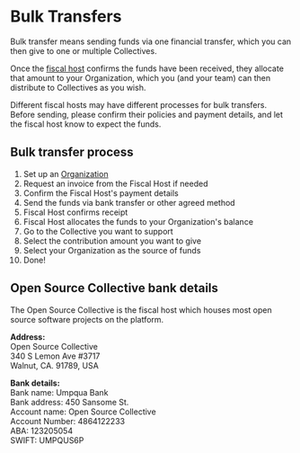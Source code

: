 # Bulk Transfers

Bulk transfer means sending funds via one financial transfer, which you can then give to one or multiple Collectives.

Once the [fiscal host](../../fiscal-hosts/fiscal-hosts.md) confirms the funds have been received, they allocate that amount to your Organization, which you \(and your team\) can then distribute to Collectives as you wish.

Different fiscal hosts may have different processes for bulk transfers. Before sending, please confirm their policies and payment details, and let the fiscal host know to expect the funds.

## Bulk transfer process

1. Set up an [Organization](./)
2. Request an invoice from the Fiscal Host if needed
3. Confirm the Fiscal Host's payment details
4. Send the funds via bank transfer or other agreed method
5. Fiscal Host confirms receipt
6. Fiscal Host allocates the funds to your Organization's balance
7. Go to the Collective you want to support
8. Select the contribution amount you want to give
9. Select your Organization as the source of funds
10. Done!

## Open Source Collective bank details

The Open Source Collective is the fiscal host which houses most open source software projects on the platform.

**Address:**  
Open Source Collective  
340 S Lemon Ave \#3717  
Walnut, CA. 91789, USA

**Bank details:**  
Bank name: Umpqua Bank  
Bank address: 450 Sansome St.  
Account name: Open Source Collective  
Account Number: 4864122233  
ABA: 123205054  
SWIFT: UMPQUS6P

